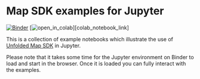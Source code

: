 # Map SDK examples for Jupyter

[![Binder][binder_badge]][binder_jupyterlab_url]
[![open_in_colab][colab_badge]][colab_notebook_link]

This is a collection of example notebooks which illustrate the use of [Unfolded Map SDK](https://docs.unfolded.ai/map-sdk) in Jupyter.

Please note that it takes some time for the Jupyter environment on Binder to load and start in the browser. Once it is loaded you can fully interact with the examples.

[binder_badge]: https://mybinder.org/badge_logo.svg
[binder_jupyterlab_url]: https://mybinder.org/v2/gh/UnfoldedInc/examples/master?urlpath=lab/tree/notebooks/
[colab_badge]: https://colab.research.google.com/assets/colab-badge.svg
[colab_url]: https://colab.research.google.com/github/UnfoldedInc/examples/blob/master
